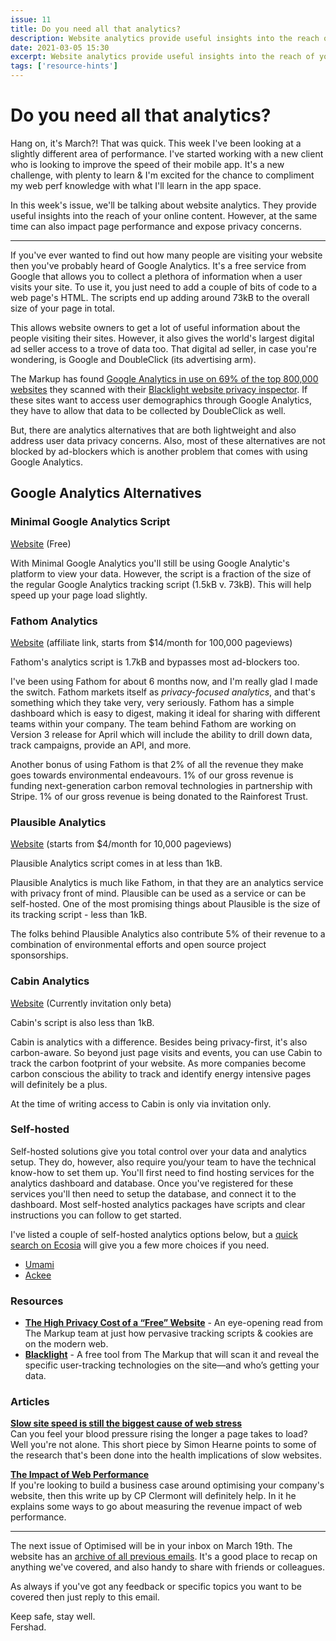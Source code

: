 ```yaml
---
issue: 11
title: Do you need all that analytics?
description: Website analytics provide useful insights into the reach of your online content. However, the analytics on your site can also impact page performance and expose privacy concerns.
date: 2021-03-05 15:30
excerpt: Website analytics provide useful insights into the reach of your online content. However, the analytics on your site can also impact page performance and expose privacy concerns.
tags: ['resource-hints']
---
```

# Do you need all that analytics?
Hang on, it's March?! That was quick. This week I've been looking at a slightly different area of performance. I've started working with a new client who is looking to improve the speed of their mobile app. It's a new challenge, with plenty to learn & I'm excited for the chance to compliment my web perf knowledge with what I'll learn in the app space.

In this week's issue, we'll be talking about website analytics. They provide useful insights into the reach of your online content. However, at the same time can also impact page performance and expose privacy concerns.

***

If you've ever wanted to find out how many people are visiting your website then you've probably heard of Google Analytics. It's a free service from Google that allows you to collect a plethora of information when a user visits your site. To use it, you just need to add a couple of bits of code to a web page's HTML. The scripts end up adding around 73kB to the overall size of your page in total.

This allows website owners to get a lot of useful information about the people visiting their sites. However, it also gives the world's largest digital ad seller access to a trove of data too. That digital ad seller, in case you're wondering, is Google and DoubleClick (its advertising arm).

The Markup has found [Google Analytics in use on 69% of the top 800,000 websites](https://themarkup.org/blacklight/2020/09/22/blacklight-tracking-advertisers-digital-privacy-sensitive-websites) they scanned with their [Blacklight website privacy inspector](https://themarkup.org/blacklight). If these sites want to access user demographics through Google Analytics, they have to allow that data to be collected by DoubleClick as well. 

But, there are analytics alternatives that are both lightweight and also address user data privacy concerns. Also, most of these alternatives are not blocked by ad-blockers which is another problem that comes with using Google Analytics.

## Google Analytics Alternatives

### Minimal Google Analytics Script

[Website](https://minimalanalytics.com/) (Free)

With Minimal Google Analytics you'll still be using Google Analytic's platform to view your data. However, the script is a fraction of the size of the regular Google Analytics tracking script (1.5kB v. 73kB). This will help speed up your page load slightly.

### Fathom Analytics

[Website](https://usefathom.com/ref/CEHKLY) (affiliate link, starts from $14/month for 100,000 pageviews)

Fathom's analytics script is 1.7kB and bypasses most ad-blockers too.

I've been using Fathom for about 6 months now, and I'm really glad I made the switch. Fathom markets itself as *privacy-focused analytics*, and that's something which they take very, very seriously. Fathom has a simple dashboard which is easy to digest, making it ideal for sharing with different teams within your company. The team behind Fathom are working on Version 3 release for April which will include the ability to drill down data, track campaigns, provide an API, and more.

Another bonus of using Fathom is that 2% of all the revenue they make goes towards environmental endeavours. 1% of our gross revenue is funding next-generation carbon removal technologies in partnership with Stripe. 1% of our gross revenue is being donated to the Rainforest Trust.

### Plausible Analytics

[Website](https://plausible.io/) (starts from $4/month for 10,000 pageviews)

Plausible Analytics script comes in at less than 1kB.

Plausible Analytics is much like Fathom, in that they are an analytics service with privacy front of mind. Plausible can be used as a service or can be self-hosted. One of the most promising things about Plausible is the size of its tracking script - less than 1kB. 

The folks behind Plausible Analytics also contribute 5% of their revenue to a combination of environmental efforts and open source project sponsorships.

### Cabin Analytics

[Website](https://withcabin.com/) (Currently invitation only beta)

Cabin's script is also less than 1kB.

Cabin is analytics with a difference. Besides being privacy-first, it's also carbon-aware. So beyond just page visits and events, you can use Cabin to track the carbon footprint of your website. As more companies become carbon conscious the ability to track and identify energy intensive pages will definitely be a plus.

At the time of writing access to Cabin is only via invitation only.

### Self-hosted

Self-hosted solutions give you total control over your data and analytics setup. They do, however, also require you/your team to have the technical know-how to set them up. You'll first need to find hosting services for the analytics dashboard and database. Once you've registered for these services you'll then need to setup the database, and connect it to the dashboard. Most self-hosted analytics packages have scripts and clear instructions you can follow to get started.

I've listed a couple of self-hosted analytics options below, but a [quick search on Ecosia](https://www.ecosia.org/search?q=self-hosted+website+analytics) will give you a few more choices if you need.

- [Umami](https://umami.is/)
- [Ackee](https://ackee.electerious.com/)

### Resources

- **[The High Privacy Cost of a “Free” Website](https://themarkup.org/blacklight/2020/09/22/blacklight-tracking-advertisers-digital-privacy-sensitive-websites)** - An eye-opening read from The Markup team at just how pervasive tracking scripts & cookies are on the modern web.
- **[Blacklight](https://themarkup.org/blacklight)** - A free tool from The Markup that will scan it and reveal the specific user-tracking technologies on the site—and who’s getting your data.

### Articles

**[Slow site speed is still the biggest cause of web stress](https://simonhearne.com/2021/web-stress/)**  
Can you feel your blood pressure rising the longer a page takes to load? Well you're not alone. This short piece by Simon Hearne points to some of the research that's been done into the health implications of slow websites.

**[The Impact of Web Performance](https://simplified.dev/performance/impact-of-web-performance)**  
If you're looking to build a business case around optimising your company's website, then this write up by CP Clermont will definitely help. In it he explains some ways to go about measuring the revenue impact of web performance.

***

The next issue of Optimised will be in your inbox on March 19th. The website has an [archive of all previous emails](https://optimised.email). It's a good place to recap on anything we've covered, and also handy to share with friends or colleagues.

As always if you've got any feedback or specific topics you want to be covered then just reply to this email.

Keep safe, stay well.  
Fershad.
